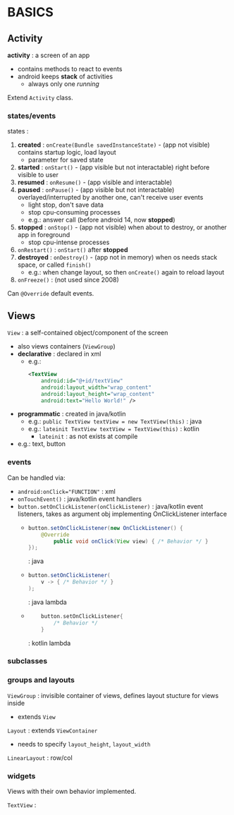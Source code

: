 # BASICS


## Activity

**activity** : a screen of an app  
*	contains methods to react to events
*	android keeps **stack** of activities
	*	always only one _running_

Extend `Activity` class.  

### states/events

states :
1.	**created** : `onCreate(Bundle savedInstanceState)` - (app not visible) contains startup logic, load layout
	*	parameter for saved state
2.	**started** : `onStart()` - (app visible but not interactable) right before visible to user  
3.	**resumed** : `onResume()` - (app visible and interactable)  
4.	**paused** : `onPause()` - (app visible but not interactable) overlayed/interrupted by another one, can't receive user events  
	*	light stop, don't save data
	*	stop cpu-consuming processes
	*	e.g.: answer call (before android 14, now **stopped**)
5.	**stopped** : `onStop()` - (app not visible) when about to destroy, or another app in foreground 
	*	stop cpu-intense processes
6.	`onRestart()` : `onStart()` after **stopped**    
7.	**destroyed** : `onDestroy()` - (app not in memory) when os needs stack space, or called `finish()`   
	*	e.g.: when change layout, so then `onCreate()` again to reload layout
8.	`onFreeze()` : (not used since 2008)  

Can `@Override` default events.  

## Views

`View` : a self-contained object/component of the screen 
*	also views containers (`ViewGroup`) 
*	**declarative** : declared in xml
	*	e.g.:
		```xml
		<TextView
			android:id="@+id/textView"
			android:layout_width="wrap_content"
			android:layout_height="wrap_content"
			android:text="Hello World!" />
		```
*	**programmatic** : created in java/kotlin
	*	e.g.: `public TextView textView = new TextView(this)` : java
	*	e.g.: `lateinit TextView textView = TextView(this)` : kotlin
		*	`lateinit` : as not exists at compile
*	e.g.: text, button

### events
Can be handled via:
*	`android:onClick="FUNCTION"` : xml
*	`onTouchEvent()` : java/kotlin event handlers
*	`button.setOnClickListener(onClickListener)` : java/kotlin event listeners, takes as argument obj implementing OnClickListener interface
	*	```java
		button.setOnClickListener(new OnClickListener() {
			@Override
				public void onClick(View view) { /* Behavior */ }
		});
		```
		: java
	*	```java
		button.setOnClickListener(
			v -> { /* Behavior */ }
		);
		```
		: java lambda
	*	```kotlin
			button.setOnClickListener{
				/* Behavior */
			}
		```
		: kotlin lambda

### subclasses

### groups and layouts

`ViewGroup` : invisible container of views, defines layout stucture for views inside
*	extends `View`

`Layout` : extends `ViewContainer`
*	needs to specify `layout_height`, `layout_width`

`LinearLayout` : row/col  

### widgets
Views with their own behavior implemented.  

`TextView` :   
